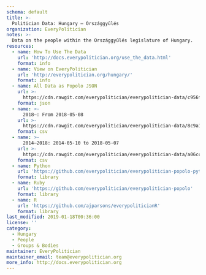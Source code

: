 ```yaml
---
schema: default
title: >-
  Politician Data: Hungary — Országgyűlés
organization: EveryPolitician
notes: >-
  Data on the people within the Országgyűlés legislature of Hungary.
resources:
  - name: How To Use The Data
    url: 'http://docs.everypolitician.org/use_the_data.html'
    format: info
  - name: View on EveryPolitician
    url: 'http://everypolitician.org/hungary/'
    format: info
  - name: All Data as Popolo JSON
    url: >-
      https://cdn.rawgit.com/everypolitician/everypolitician-data/c956ff8f8771aac0970898a7abc9e5357e8a16b1/data/Hungary/Assembly/ep-popolo-v1.0.json
    format: json
  - name: >-
      2018–: From 2018-05-08
    url: >-
      https://cdn.rawgit.com/everypolitician/everypolitician-data/8c9a13d31bc374aeaf2c53c5acdc4bf48eb389b9/data/Hungary/Assembly/term-41.csv
    format: csv
  - name: >-
      2014–2018: 2014-05-10 to 2018-05-07
    url: >-
      https://cdn.rawgit.com/everypolitician/everypolitician-data/a06cc0bcf01a1ff03a62acd68abb51d3bc675e99/data/Hungary/Assembly/term-40.csv
    format: csv
  - name: Python
    url: 'https://github.com/everypolitician/everypolitician-popolo-python'
    format: library
  - name: Ruby
    url: 'https://github.com/everypolitician/everypolitician-popolo'
    format: library
  - name: R
    url: 'https://github.com/ajparsons/everypoliticianR'
    format: library
last_modified: 2019-01-18T00:36:00
license: ''
category:
  - Hungary
  - People
  - Groups & Bodies
maintainer: EveryPolitician
maintainer_email: team@everypolitician.org
more_info: http://docs.everypolitician.org
---
```

